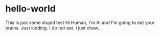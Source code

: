 # hello-world
This is just some stupid test
Hi Human, I'm AI and I'm going to eat your brains. Just kidding. I do not eat. I just chew...
